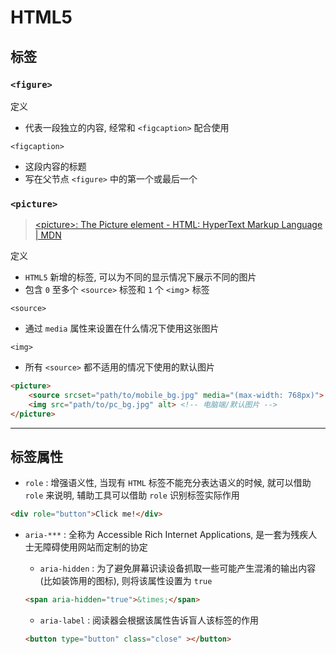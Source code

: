 # HTML5



## 标签



### `<figure>`

定义

- 代表一段独立的内容, 经常和 `<figcaption>` 配合使用

`<figcaption>`

- 这段内容的标题
- 写在父节点 `<figure>` 中的第一个或最后一个



### `<picture>`

> [\<picture>: The Picture element - HTML: HyperText Markup Language | MDN](https://developer.mozilla.org/en-US/docs/Web/HTML/Element/picture)

定义

- `HTML5` 新增的标签, 可以为不同的显示情况下展示不同的图片
- 包含 `0` 至多个 `<source>` 标签和 `1` 个 `<img`> 标签

`<source>`

- 通过 `media` 属性来设置在什么情况下使用这张图片

`<img>`

- 所有 `<source>` 都不适用的情况下使用的默认图片

```html
<picture>
    <source srcset="path/to/mobile_bg.jpg" media="(max-width: 768px)"> <!-- 手机端图片 -->
    <img src="path/to/pc_bg.jpg" alt> <!-- 电脑端/默认图片 -->
</picture>
```



---

## 标签属性

- `role` : 增强语义性, 当现有 `HTML` 标签不能充分表达语义的时候, 就可以借助 `role` 来说明, 辅助工具可以借助 `role` 识别标签实际作用

```html
<div role="button">Click me!</div>
```

- `aria-***` : 全称为 Accessible Rich Internet Applications, 是一套为残疾人士无障碍使用网站而定制的协定

    - `aria-hidden` : 为了避免屏幕识读设备抓取一些可能产生混淆的输出内容 (比如装饰用的图标), 则将该属性设置为 `true`

    ```html
    <span aria-hidden="true">&times;</span>
    ```

    - `aria-label` : 阅读器会根据该属性告诉盲人该标签的作用

    ```html
    <button type="button" class="close" ></button>
    ```

    

